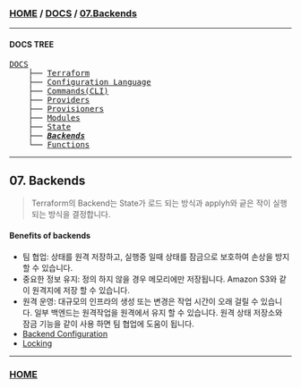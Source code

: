 ### [HOME](https://github.com/YGCHO-repo/Terraform/blob/main/README.md) / [DOCS](https://github.com/YGCHO-repo/Terraform/blob/main/DOCS/README.md) / [07.Backends](https://github.com/YGCHO-repo/Terraform/blob/main/DOCS/07_Backends/README.md)

---

#### DOCS TREE

<pre>
<a href = "https://github.com/YGCHO-repo/Terraform/blob/main/DOCS/README.md">DOCS</a>
    ├── <a href = "https://github.com/YGCHO-repo/Terraform/blob/main/DOCS/00_Terraform/README.md">Terraform</a>
    ├── <a href = "https://github.com/YGCHO-repo/Terraform/blob/main/DOCS/01_Configuration_Language/README.md">Configuration Language</a>
    ├── <a href ="https://github.com/YGCHO-repo/Terraform/blob/main/DOCS/02_Commands(CLI)/README.md">Commands(CLI)</a>
    ├── <a href = "https://github.com/YGCHO-repo/Terraform/blob/main/DOCS/03_Providers/README.md">Providers</a>
    ├── <a href = "https://github.com/YGCHO-repo/Terraform/blob/main/DOCS/04_Provisioners/README.md">Provisioners</a>
    ├── <a href = "https://github.com/YGCHO-repo/Terraform/blob/main/DOCS/05_Modules/README.md">Modules</a>
    ├── <a href = "https://github.com/YGCHO-repo/Terraform/blob/main/DOCS/06_State/README.md">State</a>
    ├── <a href = "https://github.com/YGCHO-repo/Terraform/blob/main/DOCS/07_Backends/README.md"><i><b>Backends</b></i></a>
    └── <a href = "https://github.com/YGCHO-repo/Terraform/blob/main/DOCS/08_Functions/README.md">Functions</a>
</pre>

---

## 07. Backends

> Terraform의 Backend는 State가 로드 되는 방식과 applyh와 긑은 작이 실행되는 방식을 결정합니다.

#### Benefits of backends

- 팀 협업: 상태를 원격 저장하고, 실행중 일때 상태를 잠금으로 보호하여 손상을 방지 할 수 있습니다.
- 중요한 정보 유지: 정의 하지 않을 경우 메모리에만 저장됩니다. Amazon S3와 같이 원격지에 저장 할 수 있습니다.
- 원격 운영: 대규모의 인프라의 생성 또는 변경은 작업 시간이 오래 걸릴 수 있습니다. 일부 백엔드는 원격작업을 원격에서 유지 할 수 있습니다. 원격 상태 저장소와 잠금 기능을 같이 사용 하면 팀 협업에 도움이 됩니다.
- [Backend Configuration](https://github.com/YGCHO-repo/Terraform/blob/main/DOCS/07_Backends/01_Backends_Configuration/README.md)
- [Locking](https://github.com/YGCHO-repo/Terraform/blob/main/DOCS/07_Backends/02_Locking/README.md)

---

### [HOME](https://github.com/YGCHO-repo/Terraform/blob/main/README.md)
